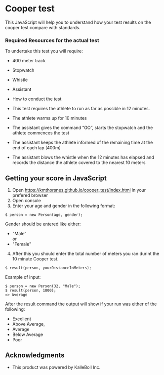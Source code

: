 # Cooper test

This JavaScript will help you to understand how your test results on the cooper test compare with standards.

### Required Resources for the actual test

To undertake this test you will require:

* 400 meter track
* Stopwatch
* Whistle
* Assistant
* How to conduct the test
* This test requires the athlete to run as far as possible in 12 minutes.

* The athlete warms up for 10 minutes
* The assistant gives the command “GO”,  starts the stopwatch and the athlete commences the test
* The assistant keeps the athlete informed of the remaining time at the end of each lap (400m)
* The assistant blows the whistle when the 12 minutes has elapsed and records the distance the athlete covered to the nearest 10 meters

## Getting your score in JavaScript

1. Open https://kmthorsnes.github.io/cooper_test/index.html in your prefered browser
2. Open console
3. Enter your age and gender in the following format:

```
$ person = new Person(age, gender);
```
Gender should be entered like either:

* "Male" <br/>or
* "Female"

4. After this you should enter the total number of meters you ran durint the 10 minute Cooper test. 
```
$ result(person, yourDistanceInMeters);
```
Example of input:
```
$ person = new Person(32, "Male");
$ result(person, 1800);
=> Average
```
After the result command the output will show if your run was either of the following: <br/>
* Excellent
* Above Average,
* Average
* Below Average
* Poor

## Acknowledgments

* This product was powered by KalleBoll Inc.

